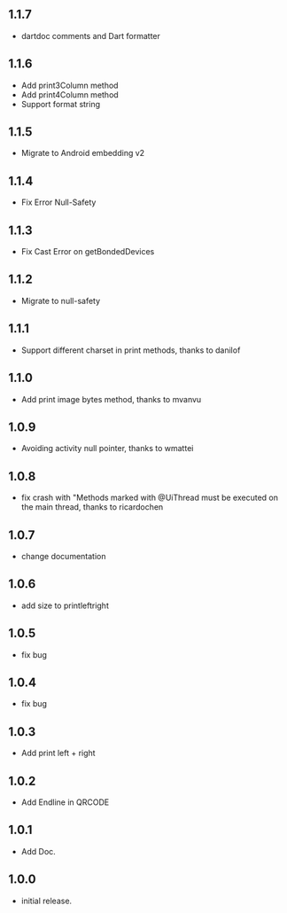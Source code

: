 ## 1.1.7

* dartdoc comments and Dart formatter

## 1.1.6

* Add print3Column method
* Add print4Column method
* Support format string

## 1.1.5

* Migrate to Android embedding v2

## 1.1.4

* Fix Error Null-Safety

## 1.1.3

* Fix Cast Error on getBondedDevices

## 1.1.2

* Migrate to null-safety

## 1.1.1

* Support different charset in print methods, thanks to danilof

## 1.1.0

* Add print image bytes method, thanks to mvanvu

## 1.0.9

* Avoiding activity null pointer, thanks to wmattei

## 1.0.8

* fix crash with "Methods marked with @UiThread must be executed on the main thread, thanks to ricardochen

## 1.0.7

* change documentation

## 1.0.6

* add size to printleftright

## 1.0.5

* fix bug

## 1.0.4

* fix bug

## 1.0.3

* Add print left + right

## 1.0.2

* Add Endline in QRCODE

## 1.0.1

* Add Doc.

## 1.0.0

* initial release.
